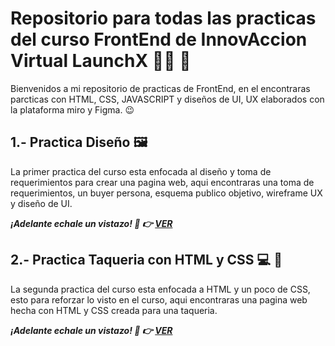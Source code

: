 # Repositorio para todas las practicas del curso FrontEnd de InnovAccion Virtual LaunchX :man_astronaut: :rocket:
Bienvenidos a mi repositorio de practicas de FrontEnd, en el encontraras parcticas con HTML, CSS, JAVASCRIPT y diseños de UI, UX elaborados con la plataforma miro y Figma. :wink:	

## 1.- Practica Diseño :framed_picture:
La primer practica del curso esta enfocada al diseño y toma de requerimientos para crear una pagina web, aqui encontraras una toma de requerimientos, un buyer persona, esquema publico objetivo, wireframe UX y diseño de UI.

***¡Adelante echale un vistazo! :eyes: :point_right: [VER](./Practica%20Dise%C3%B1o/README.md)***

## 2.- Practica Taqueria con HTML y CSS :computer: :taco:
La segunda practica del curso esta enfocada a HTML y un poco de CSS, esto para reforzar lo visto en el curso, aqui encontraras una pagina web hecha con HTML y CSS creada para una taqueria.

***¡Adelante echale un vistazo! :eyes: :point_right: [VER](./Practica%20Taqueria/README.md)***